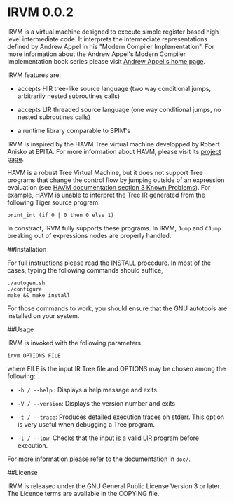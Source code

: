 IRVM 0.0.2
==========

IRVM is a virtual machine designed to execute simple register based high level
intermediate code.  It interprets the intermediate representations defined by
Andrew Appel in his "Modern Compiler Implementation".  For more information
about the Andrew Appel's Modern Compiler Implementation book series please
visit [Andrew Appel's home
page](https://www.cs.princeton.edu/~appel/modern/c/).

IRVM features are:

 * accepts HIR tree-like source language (two way conditional jumps,
      arbitrarily nested subroutines calls)

 * accepts LIR threaded source language (one way conditional jumps, 
      no nested subroutines calls)

 * a runtime library comparable to SPIM's

IRVM is inspired by the HAVM Tree virtual machine developped by Robert Anisko
at EPITA. For more information about HAVM, please visit its [project
page](http://www.lrde.epita.fr/wiki/Havm).

HAVM is a robust Tree Virtual Machine, but it does not support Tree programs
that change the control flow by jumping outside of an expression evaluation
(see [HAVM documentation section 3 Known
Problems](https://www.lrde.epita.fr/~akim/ccmp/doc/havm.html#Known-Problems)).
For example, HAVM is unable to interpret the Tree IR generated from the
following Tiger source program.

    print_int (if 0 | 0 then 0 else 1)

In constract, IRVM fully supports these programs. In IRVM, `Jump` and
`CJump` breaking out of expressions nodes are properly handled.

##Installation

For full instructions please read the INSTALL procedure.
In most of the cases, typing the following commands should suffice,

    ./autogen.sh
    ./configure
    make && make install

For those commands to work, you should ensure that the GNU autotools are
installed on your system.

##Usage

IRVM is invoked with the following parameters

    irvm OPTIONS FILE

where FILE is the input IR Tree file and OPTIONS may be chosen among the following:

 * `-h / --help` : Displays a help message and exits

 * `-V / --version`: Displays the version number and exits

 * `-t / --trace`: Produces detailed execution traces on stderr. This option is very useful when debugging a Tree program.

 * `-l / --low`: Checks that the input is a valid LIR program before execution.

For more information please refer to the documentation in `doc/`.

##License

IRVM is released under the GNU General Public License Version 3 or later.  The
Licence terms are available in the COPYING file.
